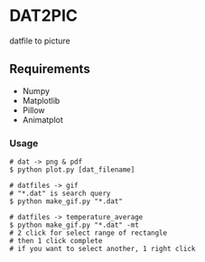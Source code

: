 # DAT2PIC
datfile to picture


## Requirements
- Numpy
- Matplotlib
- Pillow
- Animatplot

### Usage

```shell
# dat -> png & pdf
$ python plot.py [dat_filename]

# datfiles -> gif
# "*.dat" is search query
$ python make_gif.py "*.dat"

# datfiles -> temperature_average
$ python make_gif.py "*.dat" -mt
# 2 click for select range of rectangle
# then 1 click complete
# if you want to select another, 1 right click
```


